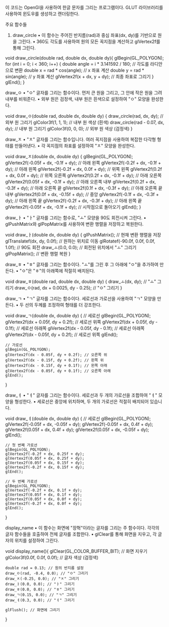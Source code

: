 이 코드는 OpenGl을 사용하여 한글 문자를 그리는 프로그램이다. GLUT 라이브러리를 사용하여 윈도우를 생성하고 랜더링한다.

주요 함수들

1. draw_circle
• 이 함수는 주어진 반지름(rad)과 중심 좌표(dx, dy)를 기반으로 원을 그린다.
• 360도 각도를 사용하여 원의 모든 꼭지점을 계산하고 glVertex2f를 통해 그린다.

void draw_circle(double rad, double dx, double dy){
    glBegin(GL_POLYGON);
    for (int i = 0; i < 360; i++) {
        double angle = i * 3.141592 / 180; // 각도를 라디안으로 변환
        double x = rad * cos(angle); // x 좌표 계산
        double y = rad * sin(angle); // y 좌표 계산
        glVertex2f(x + dx, y + dy); // 최종 좌표로 그리기
    }
    glEnd();
}

draw_ㅇ
• "ㅇ" 글자를 그리는 함수이다. 먼저 큰 원을 그리고, 그 안에 작은 원을 그려 내부를 비워준다.
• 외부 원은 검정색, 내부 원은 흰색으로 설정하여 "ㅇ" 모양을 완성한다.

void draw_ㅇ(double rad, double dx, double dy) {
    draw_circle(rad, dx, dy); // 외부 원 그리기
    glColor3f(1, 1, 1); // 내부 원 색상 (흰색)
    draw_circle(rad - 0.07, dx, dy); // 내부 원 그리기
    glColor3f(0, 0, 0); // 외부 원 색상 (검정색)
}

draw_ㅈ
• "ㅈ" 글자를 그리는 함수입니다. 여러 꼭지점을 사용하여 복잡한 다각형 형태를 만들어낸다.
• 각 꼭지점의 좌표를 설정하여 "ㅈ" 모양을 완성한다.

void draw_ㅈ(double dx, double dy) {
    glBegin(GL_POLYGON);
    glVertex2f(-0.05f + dx, -0.1f + dy); // 아래 왼쪽
    glVertex2f(-0.2f + dx, -0.1f + dy); // 아래 왼쪽
    glVertex2f(-0.2f + dx, 0.0f + dy); // 위쪽 왼쪽
    glVertex2f(0.2f + dx, 0.0f + dy); // 위쪽 오른쪽
    glVertex2f(0.2f + dx, -0.1f + dy); // 아래 오른쪽
    glVertex2f(0.05f + dx, -0.1f + dy); // 아래 오른쪽 내부
    glVertex2f(0.2f + dx, -0.3f + dy); // 아래 오른쪽 끝
    glVertex2f(0.1f + dx, -0.3f + dy); // 아래 오른쪽 끝 내부
    glVertex2f(0.0f + dx, -0.15f + dy); // 중앙
    glVertex2f(-0.1f + dx, -0.3f + dy); // 아래 왼쪽 끝
    glVertex2f(-0.2f + dx, -0.3f + dy); // 아래 왼쪽 끝
    glVertex2f(-0.05f + dx, -0.1f + dy); // 시작점으로 돌아오기
    glEnd();
}

draw_ㅏ
• "ㅏ" 글자를 그리는 함수로, "ㅗ" 모양을 90도 회전시켜 그린다.
• glPushMatrix와 glPopMatrix를 사용하여 변환 행렬을 저장하고 복원한다.

void draw_ㅏ(double dx, double dy) {
    glPushMatrix(); // 현재 변환 행렬을 저장
    glTranslatef(dx, dy, 0.0f); // 원하는 위치로 이동
    glRotatef(-90.0f, 0.0f, 0.0f, 1.0f); // 90도 회전
    draw_ㅗ(0.0, 0.0); // 회전된 위치에서 "ㅗ" 그리기
    glPopMatrix(); // 변환 행렬 복원
}

draw_ㅎ
• "ㅎ" 글자를 그리는 함수이다. "ㅗ"를 그린 후 그 아래에 "ㅇ"을 추가하여 만든다.
• "ㅇ"은 "ㅎ"의 아래쪽에 적절히 배치된다.

void draw_ㅎ(double rad, double dx, double dy) {
    draw_ㅗ(dx, dy); // "ㅗ" 그리기
    draw_ㅇ(rad, dx + 0.0025, dy - 0.25); // "ㅇ" 그리기
}

draw_ㄱ
• "ㄱ" 글자를 그리는 함수이다. 세로선과 가로선을 사용하여 "ㄱ" 모양을 만든다.
• 두 선의 두께를 조정하여 형태를 더 강조한다.

void draw_ㄱ(double dx, double dy) {
    // 세로선
    glBegin(GL_POLYGON);
    glVertex2f(dx + 0.05f, dy + 0.2f); // 세로선 위쪽
    glVertex2f(dx + 0.05f, dy - 0.1f); // 세로선 아래쪽
    glVertex2f(dx - 0.05f, dy - 0.1f); // 세로선 아래쪽
    glVertex2f(dx - 0.05f, dy + 0.2f); // 세로선 위쪽
    glEnd();

    // 가로선
    glBegin(GL_POLYGON);
    glVertex2f(dx - 0.05f, dy + 0.2f); // 오른쪽 위
    glVertex2f(dx - 0.15f, dy + 0.2f); // 왼쪽 위
    glVertex2f(dx - 0.15f, dy + 0.1f); // 왼쪽 아래
    glVertex2f(dx - 0.05f, dy + 0.1f); // 오른쪽 아래
    glEnd();
}

draw_ㅕ
• "ㅕ" 글자를 그리는 함수이다. 세로선과 두 개의 가로선을 조합하여 "ㅕ" 모양을 형성한다.
• 세로선은 중앙에 위치하며, 두 개의 가로선은 적절히 배치되어 있습니다.

void draw_ㅕ(double dx, double dy) {
    // 세로선
    glBegin(GL_POLYGON);
    glVertex2f(-0.05f + dx, -0.05f + dy); 
    glVertex2f(-0.05f + dx, 0.4f + dy);    
    glVertex2f(0.05f + dx, 0.4f + dy);
    glVertex2f(0.05f + dx, -0.05f + dy);   
    glEnd();

    // 첫 번째 가로선
    glBegin(GL_POLYGON);
    glVertex2f(-0.2f + dx, 0.25f + dy);
    glVertex2f(0.05f + dx, 0.25f + dy);
    glVertex2f(0.05f + dx, 0.15f + dy);
    glVertex2f(-0.2f + dx, 0.15f + dy);
    glEnd();

    // 두 번째 가로선
    glBegin(GL_POLYGON);
    glVertex2f(-0.2f + dx, 0.1f + dy);
    glVertex2f(0.05f + dx, 0.1f + dy);
    glVertex2f(0.05f + dx, 0.0f + dy);
    glVertex2f(-0.2f + dx, 0.0f + dy);
    glEnd();
}

display_name
• 이 함수는 화면에 "장혁"이라는 글자를 그리는 주 함수이다. 각각의 글자 함수들을 호출하여 전체 글자를 조합한다.
• glClear를 통해 화면을 지우고, 각 글자의 위치를 설정하여 그린다.

void display_name(){
    glClear(GL_COLOR_BUFFER_BIT); // 화면 지우기
    glColor3f(0.0f, 0.0f, 0.0f); // 글자 색상 (검정색)

    double rad = 0.13; // 원의 반지름 설정
    draw_ㅇ(rad, -0.4, 0.0); // "ㅇ" 그리기
    draw_ㅈ(-0.25, 0.0); // "ㅈ" 그리기
    draw_ㅏ(0.0, 0.0); // "ㅏ" 그리기
    draw_ㅎ(0.0, 0.0); // "ㅎ" 그리기
    draw_ㄱ(0.15, 0.0); // "ㄱ" 그리기
    draw_ㅕ(0.3, 0.0); // "ㅕ" 그리기

    glFlush(); // 화면에 그리기
}
